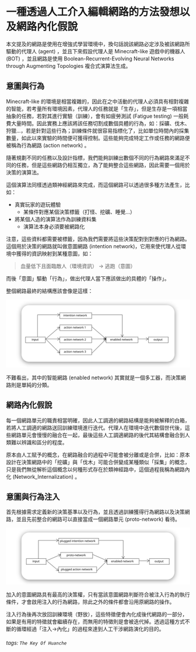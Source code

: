 # 一種透過人工介入編輯網路的方法發想以及網路內化假說 

本文提及的網路是使用在增強式學習環境中，換句話說該網路必定涉及被該網路所驅動的代理人 (agent) ，並且下來假設代理人是 Minecraft-like 遊戲中的機器人 (BOT) ，並且網路是使用 Boolean-Recurrent-Evolving Neural Networks through Augmenting Topologies 複合式演算法生成。

## 意圖與行為

Minecraft-like 的環境是相當複雜的，因此在之中活動的代理人必須具有相對複雜的智能，若考量所有環境因素，代理人的任務就是「生存」，但是生存是一項相當抽象的任務，若對其進行實驗（訓練），會有如疲勞測試 (Fatigue testing) 一般耗費大量時間。因此實務上應該將該任務切割成數個具體的行為，如：採礦、伐木、狩獵...，若是針對這些行為；訓練條件就很容易指標化了，比如單位時間內的採集數量，如此以來實驗的時間便可獲得控制。這些能夠完成特定工作或任務的網路便被稱為行為網路 (action network) 。

隨著規劃不同的任務以及設計指標，我們能夠訓練出數個不同的行為網路來滿足不同的任務，但是這些網路仍相互獨立，為了能夠整合這些網路，因此需要一個用於決策的演算法。

這個演算法同樣透過類神經網路來完成，而這個網路可以透過很多種方法產生，比如：

- 真實玩家的遊玩體驗
	- 某條件對應某個決策標籤（打怪、挖礦、睡覺...）
- 將某個人造的演算法作為訓練資料集
	- 演算法本身必須要被網路化

注意，這些資料都需要被標籤，因為我們需要將這些決策配對到對應的行為網路。這個用於決策的網路就叫做意圖網路 (intention network)，它用來使代理人從環境中獲得的資訊映射到某種意圖，如：

>  血量低下且面臨敵人（環境資訊） → 逃跑（意圖）

而後「意圖」驅動「行為」，做出代理人當下應該做出的具體的「操作」。

整個網路最終的結構應該會像是這樣：

![](./img/Network_Internalization_01.svg)

不難看出，其中的智能網路 (enabled network) 其實就是一個多工器，而決策網路則是單純的分類。

## 網路內化假說

每一個網路單元的職責相當明確，因此人工調適的網路結構是能夠被解釋的白箱，若將人工調適的網路送回訓練環境進行迭代。代理人在環境中迭代數個世代後，這些網路單元會慢慢的融合在一起，最後這些人工調適網路的後代其結構會融合到人類難以辨識和區分的程度。

原本由人工賦予的概念，在網路融合的過程中可能會被分離或是合併，比如：原本設計在決策網路中的「挖礦」與「伐木」可能合併變成某種類似「採集」的概念，只是我們無從解析這個概念以何種形式存在於類神經路中，這個過程我稱為網路內化 (Network_Internalization)  。

## 意圖與行為注入

首先根據需求定義新的決策基準以及行為，並且透過訓練獲得行為網路以及決策網路，並且先前整合的網路可以直接當成一個網路單元 (proto-network) 看待。

![](./img/Network_Internalization_02.svg)

加入的意圖網路具有最高的決策權，只有當該意圖網路判斷符合被注入行為的執行條件，才會啟用注入的行為網路，除此之外的條件都會沿用原網路的操作。

注入行為後再次放回訓練環境（野放），這些特徵便會內化成後代網路的一部分，如果是有用的特徵就會繼續存在，而無用的特徵則是會被迭代掉。透過這種方式不斷的循環經過「注入→內化」的過程來達到人工干涉網路演化的目的。

###### tags: `The Key Of Huanche`